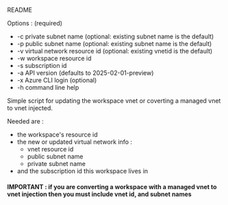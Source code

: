 README

Options : (required)
- -c private subnet name (optional: existing subnet name is the default)
- -p public subnet name (optional: existing subnet name is the default)
- -v virtual network resource id (optional: existing vnetid is the default)
- -w workspace resource id
- -s subscription id
- -a API version (defaults to 2025-02-01-preview)
- -x Azure CLI login (optional)
- -h command line help

Simple script for updating the workspace vnet or coverting a managed vnet to vnet injected. 

Needed are : 
- the workspace's resource id
- the new or updated virtual network info :
  - vnet resource id
  - public subnet name
  - private subnet name
- and the subscription id this workspace lives in

#### IMPORTANT : if you are converting a workspace with a managed vnet to vnet injection then you must include vnet id, and subnet names
